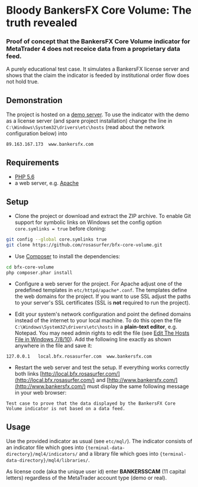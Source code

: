 Bloody BankersFX Core Volume: The truth revealed
================================================

### Proof of concept that the BankersFX Core Volume indicator for MetaTrader 4 does not receice data from a proprietary data feed.

A purely educational test case. It simulates a BankersFX license server and shows that the claim the indicator is feeded by
institutional order flow does not hold true.


Demonstration
-------------
The project is hosted on a [demo server](http://bfx.rosasurfer.com/). To use the indicator with the demo as a license server 
(and spare project installation) change the line in
```C:\Windows\System32\drivers\etc\hosts``` (read about the network configuration below) into
```
89.163.167.173  www.bankersfx.com
```


Requirements
------------
 * [PHP 5.6](http://php.net/)
 * a web server, e.g. [Apache](https://httpd.apache.org/)


Setup
-----
* Clone the project or download and extract the ZIP archive. To enable Git support for symbolic links on Windows set the config 
  option ```core.symlinks = true``` before cloning:
```bash
git config --global core.symlinks true
git clone https://github.com/rosasurfer/bfx-core-volume.git
```

* Use [Composer](http://getcomposer.org) to install the dependencies:
```bash
cd bfx-core-volume
php composer.phar install
```

* Configure a web server for the project. For Apache adjust one of the predefined templates in ```etc/httpd/apache*.conf```.
  The templates define the web domains for the project. If you want to use SSL adjust the paths to your server's SSL certificates
  (SSL is **not** required to run the project).

* Edit your system's network configuration and point the defined domains instead of the internet to your local machine. To do 
  this open the file ```C:\Windows\System32\drivers\etc\hosts``` in a **plain-text editor**, e.g. Notepad. You may need admin
  rights to edit the file (see [Edit The Hosts File in Windows 7/8/10](https://www.thewindowsclub.com/hosts-file-in-windows)).
  Add the following line exactly as shown anywhere in the file and save it:
```
127.0.0.1   local.bfx.rosasurfer.com  www.bankersfx.com
```

* Restart the web server and test the setup. If everything works correctly both links
  [http://local.bfx.rosasurfer.com/](http://local.bfx.rosasurfer.com/) and 
  [http://www.bankersfx.com/](http://www.bankersfx.com/) must display the same following message in your web browser:
```
Test case to prove that the data displayed by the BankersFX Core Volume indicator is not based on a data feed.
```


Usage
-----
Use the provided indicator as usual (see ```etc/mql/```). The indicator consists of an indicator file which goes into 
```{terminal-data-directory}/mql4/indicators/``` and a library file which goes into ```{terminal-data-directory}/mql4/libraries/```.  

As license code (aka the unique user id) enter **BANKERSSCAM** (11 capital letters) regardless of the MetaTrader account type 
(demo or real).
